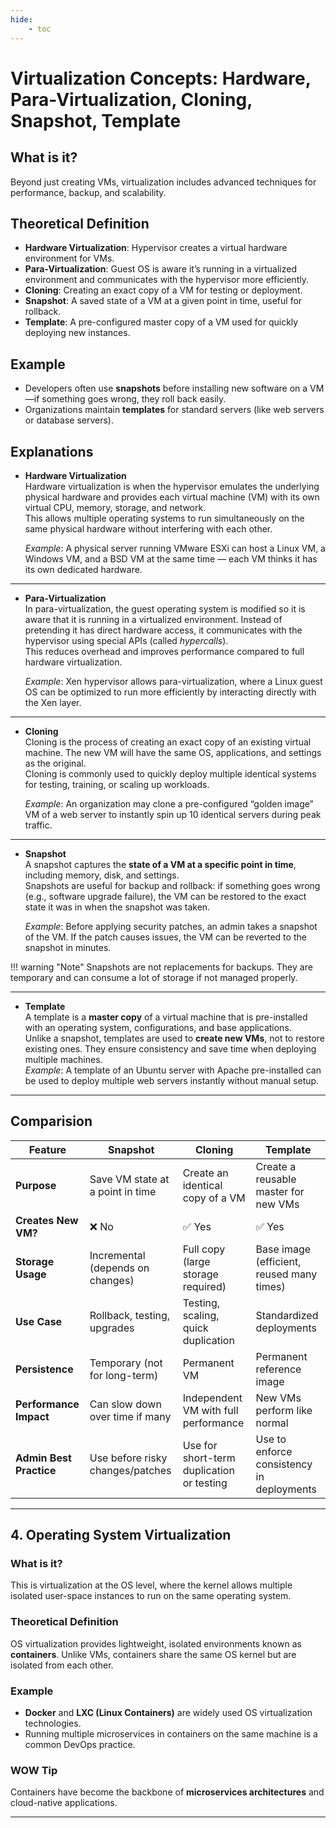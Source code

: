 ```yaml
---
hide:
    - toc
---
```

# Virtualization Concepts: Hardware, Para-Virtualization, Cloning, Snapshot, Template

## What is it?
Beyond just creating VMs, virtualization includes advanced techniques for performance, backup, and scalability.

## Theoretical Definition
- **Hardware Virtualization**: Hypervisor creates a virtual hardware environment for VMs.  
- **Para-Virtualization**: Guest OS is aware it’s running in a virtualized environment and communicates with the hypervisor more efficiently.  
- **Cloning**: Creating an exact copy of a VM for testing or deployment.  
- **Snapshot**: A saved state of a VM at a given point in time, useful for rollback.  
- **Template**: A pre-configured master copy of a VM used for quickly deploying new instances.

## Example
- Developers often use **snapshots** before installing new software on a VM—if something goes wrong, they roll back easily.  
- Organizations maintain **templates** for standard servers (like web servers or database servers).

## Explanations

- **Hardware Virtualization**  
  Hardware virtualization is when the hypervisor emulates the underlying physical hardware and provides each virtual machine (VM) with its own virtual CPU, memory, storage, and network.  
  This allows multiple operating systems to run simultaneously on the same physical hardware without interfering with each other.

  *Example*: A physical server running VMware ESXi can host a Linux VM, a Windows VM, and a BSD VM at the same time — each VM thinks it has its own dedicated hardware.

---

- **Para-Virtualization**  
  In para-virtualization, the guest operating system is modified so it is aware that it is running in a virtualized environment. Instead of pretending it has direct hardware access, it communicates with the hypervisor using special APIs (called *hypercalls*).  
  This reduces overhead and improves performance compared to full hardware virtualization.  

  *Example*: Xen hypervisor allows para-virtualization, where a Linux guest OS can be optimized to run more efficiently by interacting directly with the Xen layer.  

---

- **Cloning**  
  Cloning is the process of creating an exact copy of an existing virtual machine. The new VM will have the same OS, applications, and settings as the original.  
  Cloning is commonly used to quickly deploy multiple identical systems for testing, training, or scaling up workloads.  

  *Example*: An organization may clone a pre-configured “golden image” VM of a web server to instantly spin up 10 identical servers during peak traffic.  

---

- **Snapshot**  
  A snapshot captures the **state of a VM at a specific point in time**, including memory, disk, and settings.  
  Snapshots are useful for backup and rollback: if something goes wrong (e.g., software upgrade failure), the VM can be restored to the exact state it was in when the snapshot was taken.  

  *Example*: Before applying security patches, an admin takes a snapshot of the VM. If the patch causes issues, the VM can be reverted to the snapshot in minutes.  

!!! warning "Note"
    Snapshots are not replacements for backups. They are temporary and can consume a lot of storage if not managed properly.  

---

- **Template**  
  A template is a **master copy** of a virtual machine that is pre-installed with an operating system, configurations, and base applications.  
  Unlike a snapshot, templates are used to **create new VMs**, not to restore existing ones. They ensure consistency and save time when deploying multiple machines.  
  *Example*: A template of an Ubuntu server with Apache pre-installed can be used to deploy multiple web servers instantly without manual setup.  

---

## Comparision

| Feature                  | Snapshot                           | Cloning                                    | Template                                  |
|---------------------------|------------------------------------|--------------------------------------------|-------------------------------------------|
| **Purpose**              | Save VM state at a point in time   | Create an identical copy of a VM           | Create a reusable master for new VMs       |
| **Creates New VM?**      | ❌ No                              | ✅ Yes                                     | ✅ Yes                                    |
| **Storage Usage**        | Incremental (depends on changes)   | Full copy (large storage required)         | Base image (efficient, reused many times) |
| **Use Case**             | Rollback, testing, upgrades        | Testing, scaling, quick duplication        | Standardized deployments                  |
| **Persistence**          | Temporary (not for long-term)      | Permanent VM                               | Permanent reference image                 |
| **Performance Impact**   | Can slow down over time if many    | Independent VM with full performance       | New VMs perform like normal               |
| **Admin Best Practice**  | Use before risky changes/patches   | Use for short-term duplication or testing  | Use to enforce consistency in deployments |


---

## 4. Operating System Virtualization

### What is it?
This is virtualization at the OS level, where the kernel allows multiple isolated user-space instances to run on the same operating system.

### Theoretical Definition
OS virtualization provides lightweight, isolated environments known as **containers**. Unlike VMs, containers share the same OS kernel but are isolated from each other.

### Example
- **Docker** and **LXC (Linux Containers)** are widely used OS virtualization technologies.  
- Running multiple microservices in containers on the same machine is a common DevOps practice.

### WOW Tip
Containers have become the backbone of **microservices architectures** and cloud-native applications.

---